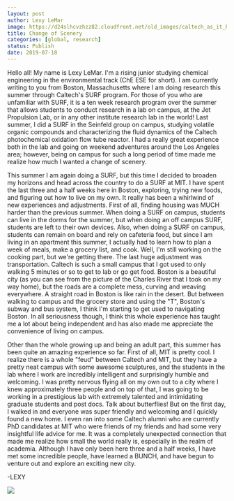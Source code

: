```yaml
---
layout: post
author: Lexy LeMar
image: https://d24slhcvzhzz82.cloudfront.net/old_images/caltech_as_it_happens/6a0105349b8251970b0240a46f836c200c.jpg
title: Change of Scenery
categories: [global, research]
status: Publish
date: 2019-07-18
---
```



Hello all! My name is Lexy LeMar. I'm a rising junior studying chemical engineering in the environmental track (ChE ESE for short). I am currently writing to you from Boston, Massachusetts where I am doing research this summer through Caltech's SURF program. For those of you who are unfamiliar with SURF, it is a ten week research program over the summer that allows students to conduct research in a lab on campus, at the Jet Propulsion Lab, or in any other institute research lab in the world! Last summer, I did a SURF in the Seinfeld group on campus, studying volatile organic compounds and characterizing the fluid dynamics of the Caltech photochemical oxidation flow tube reactor. I had a really great experience both in the lab and going on weekend adventures around the Los Angeles area; however, being on campus for such a long period of time made me realize how much I wanted a change of scenery.

This summer I am again doing a SURF, but this time I decided to broaden my horizons and head across the country to do a SURF at MIT. I have spent the last three and a half weeks here in Boston, exploring, trying new foods, and figuring out how to live on my own. It really has been a whirlwind of new experiences and adjustments. First of all, finding housing was MUCH harder than the previous summer. When doing a SURF on campus, students can live in the dorms for the summer, but when doing an off campus SURF, students are left to their own devices. Also, when doing a SURF on campus, students can remain on board and rely on cafeteria food, but since I am living in an apartment this summer, I actually had to learn how to plan a week of meals, make a grocery list, and cook. Well, I'm still working on the cooking part, but we're getting there. The last huge adjustment was transportation. Caltech is such a small campus that I got used to only walking 5 minutes or so to get to lab or go get food. Boston is a beautiful city (as you can see from the picture of the Charles River that I took on my way home), but the roads are a complete mess, curving and weaving everywhere. A straight road in Boston is like rain in the desert. But between walking to campus and the grocery store and using the "T", Boston's subway and bus system, I think I'm starting to get used to navigating Boston. In all seriousness though, I think this whole experience has taught me a lot about being independent and has also made me appreciate the convenience of living on campus.

Other than the whole growing up and being an adult part, this summer has been quite an amazing experience so far. First of all, MIT is pretty cool. I realize there is a whole "feud" between Caltech and MIT, but they have a pretty neat campus with some awesome sculptures, and the students in the lab where I work are incredibly intelligent and surprisingly humble and welcoming. I was pretty nervous flying all on my own out to a city where I knew approximately three people and on top of that, I was going to be working in a prestigious lab with extremely talented and intimidating graduate students and post docs. Talk about butterflies! But on the first day, I walked in and everyone was super friendly and welcoming and I quickly found a new home. I even ran into some Caltech alumni who are currently PhD candidates at MIT who were friends of my friends and had some very insightful life advice for me. It was a completely unexpected connection that made me realize how small the world really is, especially in the realm of academia. Although I have only been here three and a half weeks, I have met some incredible people, have learned a BUNCH, and have begun to venture out and explore an exciting new city.

-LEXY

![](https://d24slhcvzhzz82.cloudfront.net/old_images/6a0105349b8251970b0240a46f83b8200c.jpg)
